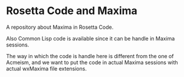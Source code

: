 # Rosetta Code and Maxima

A repository about Maxima in Rosetta Code.

Also Common Lisp code is available since it can be handle in Maxima sessions.

The way in which the code is handle here is different from the one of Acmeism, and we want to put the code in actual Maxima sessions with actual wxMaxima file extensions.
